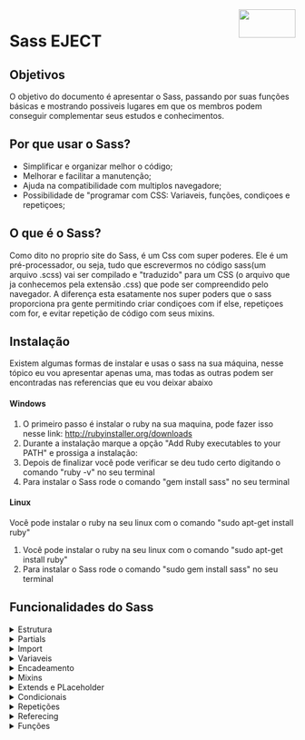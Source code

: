 <img src="https://sass-lang.com/assets/img/logos/logo-b6e1ef6e.svg" width="100px" height="50px" align="right">

<h1>Sass EJECT</h1>
    <h2>Objetivos</h2>
    <p>O objetivo do documento é apresentar o Sass, passando por suas funções básicas e mostrando possiveis lugares em que os membros podem conseguir complementar seus estudos e conhecimentos.</p>
    <h2>Por que usar o Sass?</h2>
    <ul>
        <li>Simplificar e organizar melhor o código;</li>
        <li>Melhorar e facilitar a manutenção;</li>
        <li>Ajuda na compatibilidade com multiplos navegadore;</li>
        <li>Possibilidade de "programar com CSS: Variaveis, funções, condiçoes e repetiçoes;</li>
    </ul>
    <h2>O que é o Sass?</h2>
    <p>Como dito no proprio site do Sass, é um Css com super poderes. Ele é um pré-processador, ou seja, tudo que escrevermos no código sass(um arquivo .scss) vai ser compilado e "traduzido" para um CSS (o arquivo que ja conhecemos pela extensão .css) que pode ser compreendido pelo navegador. A diferença esta esatamente nos super poders que o sass proporciona pra gente permitindo criar condiçoes com if else, repetiçoes com for, e evitar repetição de código com seus mixins.</p>
    <h2>Instalação</h2>
    <p>Existem algumas formas de instalar e usas o sass na sua máquina, nesse tópico eu vou apresentar apenas uma, mas todas as outras podem ser encontradas nas referencias que eu vou deixar abaixo</p>
    <h4>Windows</h4>
    <ol>
        <li>O primeiro passo é instalar o ruby na sua maquina, pode fazer isso nesse link: <a href="http://rubyinstaller.org/downloads">http://rubyinstaller.org/downloads</a></li>
        <li>Durante a instalação marque a opção "Add Ruby executables to your PATH" e prossiga a instalação:</li>
        <li>Depois de finalizar  você pode verificar se deu tudo certo digitando o comando "ruby -v" no seu terminal</li>
        <li>Para instalar o Sass rode o comando "gem install sass" no seu terminal</li>
    </ol>
    <h4>Linux</h4>
    <p>Você pode instalar o ruby na seu linux com o comando "sudo apt-get install ruby"</p>
    <ol>
        <li>Você pode instalar o ruby na seu linux com o comando "sudo apt-get install ruby"</li>
        <li>Para instalar o Sass rode o comando "sudo gem install sass" no seu terminal</li>
    </ol>
    <h2>Funcionalidades do Sass</h2>
    
    
<details>
<summary>Estrutura</summary>
    <p>A estrutura conciste em na organização de arquivos e pastas. É comum que em algum momento da nossa aplicação tenhamos um código  CSS enorme, mesmo que aja um esforço constante em evitar isso.Por isso no sass é considerado uma boa pratica separar os arquivos em componentes para facilitar tanto a escrita do código durante o desenvolvimento quanto em manutenções posteriores. Ao final vc vai notar que mesmo com varios arquivos .scss a sua aplicação estará rodando apenas um arquivo CSS</p>
   <img src="./img/pastas.png">
</details>
    
<details>
<summary>Partials</summary>
```
```
</details>

<details>
<summary>Import</summary>
```
```
</details>

<details>
<summary>Variaveis</summary>
```
```
</details>

<details>
<summary>Encadeamento</summary>
```
```
</details>

<details>
<summary>Mixins</summary>
```
```
</details>

<details>
<summary>Extends e PLaceholder</summary>
```
```
</details>

<details>
<summary>Condicionais</summary>
```
```
</details>

<details>
<summary>Repetições</summary>
```
```
</details>

<details>
<summary>Referecing</summary>
```
```
</details>

<details>
<summary>Funções</summary>
```
```
</details>
